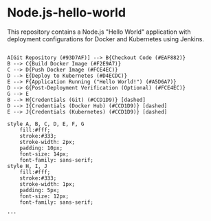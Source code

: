 # Node.js-hello-world

This repository contains a Node.js "Hello World" application with deployment configurations for Docker and Kubernetes using Jenkins.

``` mermaid

A[Git Repository (#93D7AF)] --> B{Checkout Code (#EAF882)}
B --> C{Build Docker Image (#F2E9A7)}
C --> D{Push Docker Image (#FCE4EC)}
D --> E{Deploy to Kubernetes (#D4ECDC)}
E --> F{Application Running ("Hello World!") (#A5D6A7)}
D --> G{Post-Deployment Verification (Optional) (#FCE4EC)}
G --> E
B --> H{Credentials (Git) (#CCD1D9)} [dashed]
D --> I{Credentials (Docker Hub) (#CCD1D9)} [dashed]
E --> J{Credentials (Kubernetes) (#CCD1D9)} [dashed]

style A, B, C, D, E, F, G
    fill:#fff;
    stroke:#333;
    stroke-width: 2px;
    padding: 10px;
    font-size: 14px;
    font-family: sans-serif;
style H, I, J
    fill:#fff;
    stroke:#333;
    stroke-width: 1px;
    padding: 5px;
    font-size: 12px;
    font-family: sans-serif;

'''


